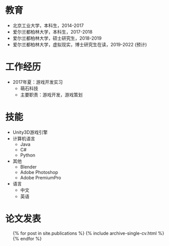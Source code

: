 

教育
======
* 北京工业大学，本科生，2014-2017
* 爱尔兰都柏林大学，本科生，2017-2018
* 爱尔兰都柏林大学，硕士研究生，2018-2019
* 爱尔兰都柏林大学，虚拟现实，博士研究生在读，2019-2022 (预计)

工作经历
======
* 2017年夏：游戏开发实习
  * 萌石科技
  * 主要职责：游戏开发，游戏策划
  
技能
======
* Unity3D游戏引擎
* 计算机语言
  * Java
  * C#
  * Python
* 其他
  * Blender
  * Adobe Photoshop
  * Adobe PremiumPro
* 语言
  * 中文
  * 英语

论文发表
======
  <ul>{% for post in site.publications %}
    {% include archive-single-cv.html %}
  {% endfor %}</ul>
